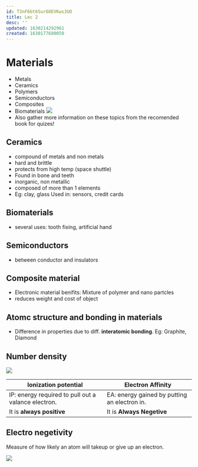 ```yaml
---
id: T3nF6bt6Sur6OEVKws3UO
title: Lec 2
desc: ''
updated: 1630214292961
created: 1630177680050
---
```

# Materials
* Metals
* Ceramics
* Polymers
* Semiconductors
* Composites
* Biomaterials
![](/assets/images/2021-08-29-00-38-11.png)
* Also gather more information on these topics from the recomended book for quizes!
## Ceramics
* compound of metals and non metals
* hard and brittle 
* protects from high temp (space shuttle)
* Found in bone and teeth
* inorganic, non metallic 
* composed of more than 1 elements
* Eg: clay, glass Used in: sensors, credit cards
## Biomaterials
* several uses: tooth fixing, artificial hand
## Semiconductors
* between conductor and insulators
## Composite material
* Electronic material benifits: Mixture of polymer and nano partcles
* reduces weight and cost of object  
## Atomc structure and bonding in materials
*  Difference in properties due to diff. **interatomic bonding**. Eg: Graphite, Diamond

## **Number density**
![](/assets/images/2021-08-29-10-35-20.png)


Ionization potential | Electron Affinity |
-|-
 IP: energy required to pull out a valance electron. | EA: energy gained by putting an electron in.
 It is **always positive**|  It is **Always Negetive**

## Electro negetivity
Measure of how likely an atom will takeup or give up an electron.

![](/assets/images/2021-08-29-10-48-07.png)